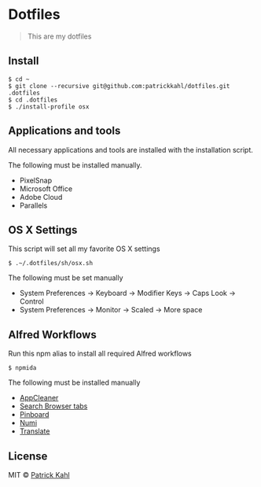 # Dotfiles

> This are my dotfiles

## Install

```
$ cd ~
$ git clone --recursive git@github.com:patrickkahl/dotfiles.git .dotfiles
$ cd .dotfiles
$ ./install-profile osx
```

## Applications and tools
All necessary applications and tools are installed with the installation script.

The following must be installed manually.  
* PixelSnap  
* Microsoft Office  
* Adobe Cloud  
* Parallels

## OS X Settings

This script will set all my favorite OS X settings
```
$ .~/.dotfiles/sh/osx.sh
```

The following must be set manually  
* System Preferences -> Keyboard -> Modifier Keys -> Caps Look -> Control  
* System Preferences -> Monitor -> Scaled -> More space

## Alfred Workflows

Run this npm alias to install all required Alfred workflows
```
$ npmida
```

The following must be installed manually  
* [AppCleaner](https://github.com/aiyodk/Alfred-Extensions/blob/master/AlfredApp_2.x/AppCleaner/AppCleaner.alfredworkflow)  
* [Search Browser tabs](http://www.packal.org/workflow/search-browser-tabs)  
* [Pinboard](https://github.com/spamwax/alfred-pinboard-rs)  
* [Numi](http://www.packal.org/workflow/numi)  
* [Translate](http://www.packal.org/workflow/translate)

## License

MIT © [Patrick Kahl](https://github.com/patrickkahl)

